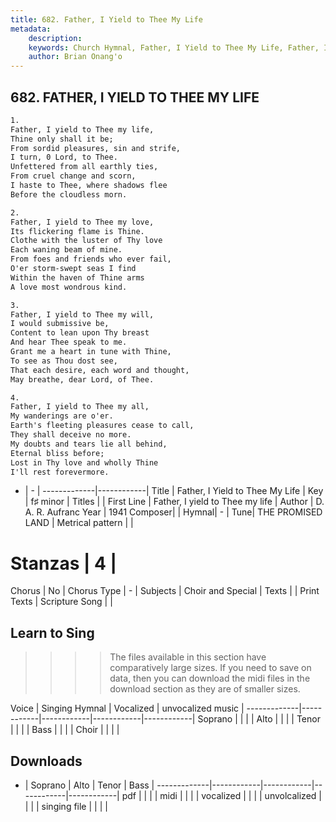 ```yaml
---
title: 682. Father, I Yield to Thee My Life
metadata:
    description: 
    keywords: Church Hymnal, Father, I Yield to Thee My Life, Father, I yield to Thee my life, 
    author: Brian Onang'o
---
```



## 682. FATHER, I YIELD TO THEE MY LIFE

```txt
1.
Father, I yield to Thee my life, 
Thine only shall it be; 
From sordid pleasures, sin and strife, 
I turn, 0 Lord, to Thee. 
Unfettered from all earthly ties, 
From cruel change and scorn, 
I haste to Thee, where shadows flee 
Before the cloudless morn. 

2.
Father, I yield to Thee my love, 
Its flickering flame is Thine. 
Clothe with the luster of Thy love 
Each waning beam of mine. 
From foes and friends who ever fail, 
O'er storm-swept seas I find 
Within the haven of Thine arms 
A love most wondrous kind. 

3.
Father, I yield to Thee my will, 
I would submissive be, 
Content to lean upon Thy breast 
And hear Thee speak to me. 
Grant me a heart in tune with Thine, 
To see as Thou dost see, 
That each desire, each word and thought, 
May breathe, dear Lord, of Thee. 

4.
Father, I yield to Thee my all, 
My wanderings are o'er. 
Earth's fleeting pleasures cease to call, 
They shall deceive no more. 
My doubts and tears lie all behind, 
Eternal bliss before; 
Lost in Thy love and wholly Thine 
I'll rest forevermore.
```

- |   -  |
-------------|------------|
Title | Father, I Yield to Thee My Life |
Key | f♯ minor |
Titles |  |
First Line | Father, I yield to Thee my life |
Author | D. A. R. Aufranc
Year | 1941
Composer|  |
Hymnal|  - |
Tune| THE PROMISED LAND |
Metrical pattern | |
# Stanzas | 4 |
Chorus | No |
Chorus Type | - |
Subjects | Choir and Special |
Texts |  |
Print Texts | 
Scripture Song |  |
  
## Learn to Sing

>>>> The files available in this section have comparatively large sizes. If you need to save on data, then you can download the midi files in the download section as they are of smaller sizes.

Voice |  Singing Hymnal | Vocalized | unvocalized music |
-------------|------------|------------|------------|------------|
Soprano | | | |
Alto | | | |
Tenor | | | |
Bass | | | |
Choir | | | |

## Downloads

- |  Soprano | Alto | Tenor | Bass |
-------------|------------|------------|------------|------------|
pdf | | | |
midi | | | |
vocalized | | | |
unvolcalized | | | |
singing file | | | |
  